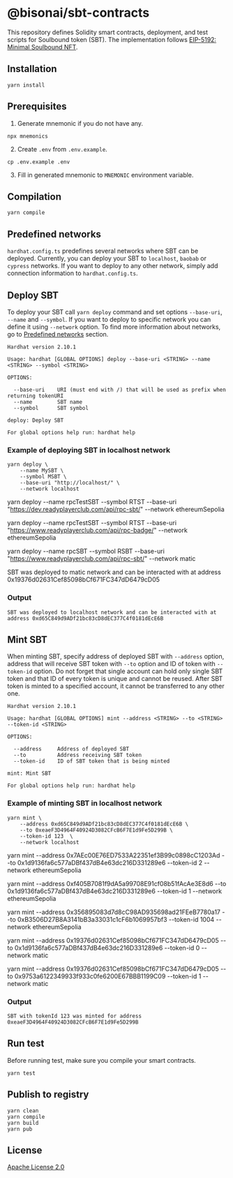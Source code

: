 # @bisonai/sbt-contracts

This repository defines Solidity smart contracts, deployment, and test scripts for Soulbound token (SBT). The implementation follows [EIP-5192: Minimal Soulbound NFT](https://eips.ethereum.org/EIPS/eip-5192).

## Installation

```
yarn install
```

## Prerequisites

1. Generate mnemonic if you do not have any.

```
npx mnemonics
```

2. Create `.env` from `.env.example`.

```
cp .env.example .env
```

3. Fill in generated mnemonic to `MNEMONIC` environment variable.

## Compilation

```
yarn compile
```

## Predefined networks

`hardhat.config.ts` predefines several networks where SBT can be deployed.
Currently, you can deploy your SBT to `localhost`, `baobab` or `cypress` networks.
If you want to deploy to any other network, simply add connection information to `hardhat.config.ts`.

## Deploy SBT

To deploy your SBT call `yarn deploy` command and set options `--base-uri`, `--name` and `--symbol`.
If you want to deploy to specific network you can define it using `--network` option.
To find more information about networks, go to [Predefined networks](#predefined-networks) section.

```
Hardhat version 2.10.1

Usage: hardhat [GLOBAL OPTIONS] deploy --base-uri <STRING> --name <STRING> --symbol <STRING>

OPTIONS:

  --base-uri    URI (must end with /) that will be used as prefix when returning tokenURI
  --name        SBT name
  --symbol      SBT symbol

deploy: Deploy SBT

For global options help run: hardhat help
```

### Example of deploying SBT in localhost network

```
yarn deploy \
    --name MySBT \
    --symbol MSBT \
    --base-uri "http://localhost/" \
    --network localhost
```

yarn deploy --name rpcTestSBT --symbol RTST --base-uri "https://dev.readyplayerclub.com/api/rpc-sbt/" --network ethereumSepolia

yarn deploy --name rpcTestSBT --symbol RTST --base-uri "https://www.readyplayerclub.com/api/rpc-badge/" --network ethereumSepolia


yarn deploy --name rpcSBT --symbol RSBT --base-uri "https://www.readyplayerclub.com/api/rpc-sbt/" --network matic

SBT was deployed to matic network and can be interacted with at address 0x19376d02631Cef85098bCf671FC347dD6479cD05

### Output

```
SBT was deployed to localhost network and can be interacted with at address 0xd65C849d9ADf21bc83cD8dEC377C4f0181dEcE6B
```

## Mint SBT

When minting SBT, specify address of deployed SBT with `--address` option, address that will receive SBT token with `--to` option and ID of token with `--token-id` option.
Do not forget that single account can hold only single SBT token and that ID of every token is unique and cannot be reused.
After SBT token is minted to a specified account, it cannot be transferred to any other one.

```
Hardhat version 2.10.1

Usage: hardhat [GLOBAL OPTIONS] mint --address <STRING> --to <STRING> --token-id <STRING>

OPTIONS:

  --address     Address of deployed SBT
  --to          Address receiving SBT token
  --token-id    ID of SBT token that is being minted

mint: Mint SBT

For global options help run: hardhat help
```

### Example of minting SBT in localhost network

```
yarn mint \
    --address 0xd65C849d9ADf21bc83cD8dEC377C4f0181dEcE6B \
    --to 0xeaeF3D4964F40924D3082CFcB6F7E1d9Fe5D299B \
    --token-id 123  \
    --network localhost
```

yarn mint --address 0x7AEc00E76ED7533A22351ef3B99c0898cC1203Ad --to 0x1d9136fa6c577aDBf437dB4e63dc216D331289e6 --token-id 2 --network ethereumSepolia

yarn mint --address 0xf405B7081f9dA5a99708E91cf08b51fAcAe3E8d6 --to 0x1d9136fa6c577aDBf437dB4e63dc216D331289e6 --token-id 1 --network ethereumSepolia

yarn mint --address 0x356895083d7d8cC98AD935698ad21FEeB7780a17 --to 0xB3506D27B8A3141bB3a33031c1cF6b1069957bf3 --token-id 1004 --network ethereumSepolia

yarn mint --address 0x19376d02631Cef85098bCf671FC347dD6479cD05 --to 0x1d9136fa6c577aDBf437dB4e63dc216D331289e6 --token-id 0 --network matic

yarn mint --address 0x19376d02631Cef85098bCf671FC347dD6479cD05 --to 0x9753a6122349933f933c0fe6200E67BBB1199C09 --token-id 1 --network matic






### Output

```
SBT with tokenId 123 was minted for address 0xeaeF3D4964F40924D3082CFcB6F7E1d9Fe5D299B
```

## Run test

Before running test, make sure you compile your smart contracts.

```
yarn test
```

## Publish to registry

```
yarn clean
yarn compile
yarn build
yarn pub
```

## License

[Apache License 2.0](LICENSE)
